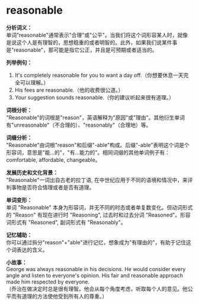 # reasonable

**分析词义：**  
单词"reasonable"通常表示"合理"或"公平"。当我们将这个词形容某人时，就像是说这个人是有理智的，思想稳重的或者明智的。此外，如果我们说某件事是"reasonable"，那可能是指它公正，并且是可预期或者适当的。

  

**列举例句：**

  

1.  It's completely reasonable for you to want a day off.（你想要休息一天完全可以理解。）
2.  His fees are reasonable.（他的收费很公道。）
3.  Your suggestion sounds reasonable.（你的建议听起来很有道理。）

  

**词根分析：**  
"Reasonable"的词根是"reason"，英语解释为"原因"或"理由"。其他衍生单词有"unreasonable"（不合理的）、"reasonably"（合理地）等。

  

**词缀分析：**  
"Reasonable"由词根"reason"和后缀"-able"构成。后缀"-able"表明这个词是个形容词，意思是"能...的"，"有...能力的"。相同词缀的其他单词例子有：comfortable, affordable, changeable。

  

**发展历史和文化背景：**  
"Reasonable"一词出自古老的拉丁语, 在中世纪应用于不同的语境和情况中，来评判事物是否符合情理或者是否有道理。

  

**单词变形：**  
单词 "Reasonable" 本身为形容词，并无不同的时态或者单复数变化。但动词形式的 "Reason" 有现在进行时 "Reasoning", 过去时和过去分词 "Reasoned"。形容词形式有 "Reasoned", 副词形式有 "Reasonably"。

  

**记忆辅助：**  
你可以通过拆分"reason"+"able"进行记忆，想象成为"有理由的"，有助于记住这个词表达的含义。

  

**小故事：**  
George was always reasonable in his decisions. He would consider every angle and listen to everyone's opinion. His fair and reasonable approach made him respected by everyone.  
（乔治在做决定时总是很有理智。他会从每个角度考虑，听取每个人的意见。他公平而有道理的方法使他受到所有人的尊重。）
